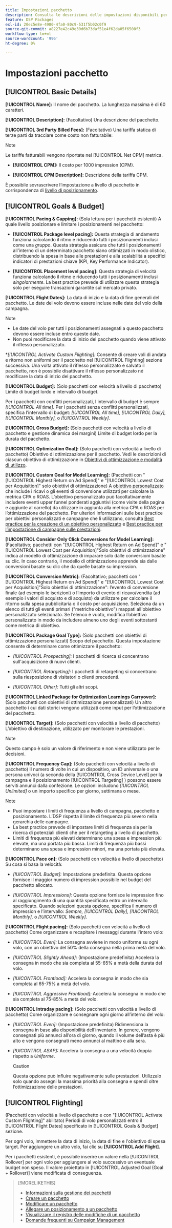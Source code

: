 ```yaml
---
title: Impostazioni pacchetto
description: Consulta le descrizioni delle impostazioni disponibili per il pacchetto.
feature: DSP Packages
exl-id: 20ec5e8e-4980-4fa0-80c9-531f5b02c0f9
source-git-commit: a8227e42c49e30d6b73daf51e4f62da05f6508f3
workflow-type: tm+mt
source-wordcount: '996'
ht-degree: 0%

---
```


# Impostazioni pacchetto

## [!UICONTROL Basic Details]

**[!UICONTROL Name]:** Il nome del pacchetto. La lunghezza massima è di 60 caratteri.

**[!UICONTROL Description]:** (Facoltativo) Una descrizione del pacchetto.

**[!UICONTROL 3rd Party Billed Fees]:** (Facoltativo) Una tariffa statica di terze parti da tracciare come costo non fatturabile:

>[!NOTE]
>
>Le tariffe fatturabili vengono riportate nel [!UICONTROL Net CPM] metrica.
>
* **[!UICONTROL CPM]:** Il costo per 1000 impression (CPM).

* **[!UICONTROL CPM Description]:** Descrizione della tariffa CPM.

È possibile sovrascrivere l’impostazione a livello di pacchetto in corrispondenza di [livello di posizionamento](/help/dsp/campaign-management/placements/placement-settings.md).

## [!UICONTROL Goals & Budget]

**[!UICONTROL Pacing & Capping]:** (Sola lettura per i pacchetti esistenti) A quale livello posizionare e limitare i posizionamenti nel pacchetto:

* **[!UICONTROL Package level pacing]:** Questa strategia di andamento funziona calcolando il ritmo e riducendo tutti i posizionamenti inclusi come una *gruppo*. Questa strategia assicura che tutti i posizionamenti all’interno di un determinato pacchetto siano ottimizzati in modo olistico, distribuendo la spesa in base alle prestazioni e alla scalabilità a specifici indicatori di prestazioni chiave (KPI, Key Performance Indicator).

* **[!UICONTROL Placement level pacing]:**  Questa strategia di velocità funziona calcolando il ritmo e riducendo tutti i posizionamenti inclusi *singolarmente*. La best practice prevede di utilizzare questa strategia solo per eseguire transazioni garantite sul mercato privato.

**[!UICONTROL Flight Dates]:** La data di inizio e la data di fine generali del pacchetto. Le date del volo devono essere incluse nelle date del volo della campagna.

>[!NOTE]
>
>* Le date del volo per tutti i posizionamenti assegnati a questo pacchetto devono essere incluse entro queste date.
> * Non puoi modificare la data di inizio del pacchetto quando viene attivato il riflesso personalizzato.

**[!UICONTROL *Activate Custom Flighting]:** Consente di creare voli di andata e ritorno non uniformi per il pacchetto nel [!UICONTROL Flighting] sezione successiva. Una volta attivato il riflesso personalizzato e salvato il pacchetto, non è possibile disattivare il riflesso personalizzato né modificare la data di inizio del pacchetto.

**[!UICONTROL Budget]:** (Solo pacchetti con velocità a livello di pacchetto) Limite di budget lordo e intervallo di budget.

Per i pacchetti con conflitti personalizzati, l&#39;intervallo di budget è sempre *[!UICONTROL All time]*. Per i pacchetti senza conflitti personalizzati, specifica l’intervallo di budget: *[!UICONTROL All time],* *[!UICONTROL Daily],* *[!UICONTROL Monthly],* o *[!UICONTROL Weekly]*.

**[!UICONTROL Gross Budget]:** (Solo pacchetti con velocità a livello di pacchetto e gestione dinamica dei margini) Limite di budget lordo per la durata del pacchetto.

**[!UICONTROL Optimization Goal]:** (Solo pacchetti con velocità a livello di pacchetto) Obiettivo di ottimizzazione per il pacchetto. Vedi le descrizioni di ciascun obiettivo di ottimizzazione in [Obiettivi di ottimizzazione e modalità di utilizzo](/help/dsp/optimization/optimization-goals.md).

**[!UICONTROL Custom Goal for Model Learning]:** (Pacchetti con &quot;[!UICONTROL Highest Return on Ad Spend]&quot; e &quot;[!UICONTROL Lowest Cost per Acquisition]&quot; solo obiettivi di ottimizzazione) A [obiettivo personalizzato](/help/dsp/optimization/custom-goal.md) che include i ricavi o gli eventi di conversione utilizzati per calcolare la metrica CPA o ROAS. L’obiettivo personalizzato può facoltativamente includere eventi upper funnel ponderati aggiuntivi (come visite della pagina e aggiunte al carrello) da utilizzare in aggiunta alla metrica CPA o ROAS per l’ottimizzazione del pacchetto. Per ulteriori informazioni sulle best practice per obiettivi personalizzati e campagne che li utilizzano, consulta [Best practice per la creazione di un obiettivo personalizzato](/help/dsp/optimization/custom-goal.md#custom-goal-best-practices) e [Best practice per l’impostazione di campagne sulle prestazioni](/help/dsp/optimization/campaign-best-practices-performance.md).<!-- At some point, all of the objectives will be prefixed with "ADSP " -->

**[!UICONTROL Consider Only Click Conversions for Model Learning]:** (Facoltativo; pacchetti con &quot;[!UICONTROL Highest Return on Ad Spend]&quot; e &quot;[!UICONTROL Lowest Cost per Acquisition]&quot;Solo obiettivi di ottimizzazione&quot; indica al modello di ottimizzazione di imparare solo dalle conversioni basate su clic. In caso contrario, il modello di ottimizzazione apprende sia dalle conversioni basate su clic che da quelle basate su impression.

**[!UICONTROL Conversion Metric]:** (Facoltativo; pacchetti con &quot;[!UICONTROL Highest Return on Ad Spend]&quot; e &quot;[!UICONTROL Lowest Cost per Acquisition]&quot;Solo obiettivi di ottimizzazione&quot;: l’evento di conversione finale (ad esempio le iscrizioni) o l’importo di evento di ricavo/vendita (ad esempio i valori di acquisto e di acquisto) da utilizzare per calcolare il ritorno sulla spesa pubblicitaria o il costo per acquisizione. Seleziona da un elenco di tutti gli eventi primari (&quot;metriche obiettivo&quot;) mappati all&#39;obiettivo personalizzato selezionato. Se l’elenco è vuoto, modifica l’obiettivo personalizzato in modo da includere almeno uno degli eventi sottostanti come metrica di obiettivo.

**[!UICONTROL Package Goal Type]:** (Solo pacchetti con obiettivi di ottimizzazione personalizzati) Scopo del pacchetto. Questa impostazione consente di determinare come ottimizzare il pacchetto:

* *[!UICONTROL Prospecting]:* I pacchetti di ricerca si concentrano sull&#39;acquisizione di nuovi clienti.

* *[!UICONTROL Retargeting]:* I pacchetti di retargeting si concentrano sulla riesposizione di visitatori o clienti precedenti.

* *[!UICONTROL Other]:* Tutti gli altri scopi.

**[!UICONTROL Linked Package for Optimization Learnings Carryover]:** (Solo pacchetti con obiettivi di ottimizzazione personalizzati) Un altro pacchetto i cui dati storici vengono utilizzati come input per l’ottimizzazione del pacchetto.

**[!UICONTROL Target]:** (Solo pacchetti con velocità a livello di pacchetto) L’obiettivo di destinazione, utilizzato per monitorare le prestazioni.

>[!NOTE]
>
>Questo campo è solo un valore di riferimento e non viene utilizzato per le decisioni.

**[!UICONTROL Frequency Cap]:** (Solo pacchetti con velocità a livello di pacchetto) Il numero di volte in cui un dispositivo, un ID universale o una persona univoci (a seconda della [!UICONTROL Cross Device Level] per la campagna e il posizionamento [!UICONTROL Targeting] ) possono essere serviti annunci dalla confezione. Le opzioni includono *[!UICONTROL Unlimited]* o un importo specifico per giorno, settimana o mese.

>[!NOTE]
>
>* Puoi impostare i limiti di frequenza a livello di campagna, pacchetto e posizionamento. L’DSP rispetta il limite di frequenza più severo nella gerarchia delle campagne.
>* La best practice prevede di impostare limiti di frequenza sia per la ricerca di potenziali clienti che per il retargeting a livello di pacchetto.
> * Limiti di frequenza più elevati determinano una spesa e impression più elevate, ma una portata più bassa. Limiti di frequenza più bassi determinano una spesa e impression minori, ma una portata più elevata.

**[!UICONTROL Pace on]:** (Solo pacchetti con velocità a livello di pacchetto) Su cosa si basa la velocità:

* *[!UICONTROL Budget]:* Impostazione predefinita. Questa opzione fornisce il maggior numero di impression possibile nel budget del pacchetto allocato.

* *[!UICONTROL Impressions]:* Questa opzione fornisce le impression fino al raggiungimento di una quantità specificata entro un intervallo specificato. Quando selezioni questa opzione, specifica il numero di impression e l’intervallo: *Sempre,* *[!UICONTROL Daily],* *[!UICONTROL Monthly],* o *[!UICONTROL Weekly]*.

**[!UICONTROL Flight pacing]:** (Solo pacchetti con velocità a livello di pacchetto) Come organizzare e recapitare i messaggi durante l&#39;intero volo:

* *[!UICONTROL Even]:* La consegna avviene in modo uniforme su ogni volo, con un obiettivo del 50% della consegna nella prima metà del volo.

* *[!UICONTROL Slightly Ahead]:* (Impostazione predefinita) Accelera la consegna in modo che sia completa al 55-65% a metà della durata del volo.

* *[!UICONTROL Frontload]:* Accelera la consegna in modo che sia completa al 65-75% a metà del volo.

* *[!UICONTROL Aggressive Frontload]:* Accelera la consegna in modo che sia completa al 75-85% a metà del volo.

**[!UICONTROL Intraday pacing]:** (Solo pacchetti con velocità a livello di pacchetto) Come organizzare e consegnare ogni giorno all’interno del volo:

* *[!UICONTROL Even]:* (Impostazione predefinita) Ridimensiona la consegna in base alla disponibilità dell’inventario. In genere, vengono consegnati più annunci all’ora di giorno, quando il volume dell’asta è più alto e vengono consegnati meno annunci al mattino e alla sera.

* *[!UICONTROL ASAP]:* Accelera la consegna a una velocità doppia rispetto a *Uniforme*.

  >[!CAUTION]
  >
  >Questa opzione può influire negativamente sulle prestazioni. Utilizzalo solo quando assegni la massima priorità alla consegna e spendi oltre l’ottimizzazione delle prestazioni.

## [!UICONTROL Flighting]

(Pacchetti con velocità a livello di pacchetto e con &quot;[!UICONTROL Activate Custom Flighting]&quot; abilitato) Periodi di volo personalizzati entro il [!UICONTROL Flight Dates] specificato in [!UICONTROL Goals & Budget] sezione.

Per ogni volo, immettere la data di inizio, la data di fine e l&#39;obiettivo di spesa target. Per aggiungere un altro volo, fai clic su **[!UICONTROL Add Flight]**.

Per i pacchetti esistenti, è possibile inserire un valore nella [!UICONTROL Rollover] per ogni volo per aggiungere al volo successivo un eventuale budget non speso. Il valore proiettato in [!UICONTROL Adjusted Goal (Goal + Rollover)] viene modificata di conseguenza.<!-- clarify usage -->

>[!MORELIKETHIS]
>
>* [Informazioni sulla gestione dei pacchetti](package-about.md)
>* [Creare un pacchetto](package-create.md)
>* [Modificare un pacchetto](package-edit.md)
>* [Allegare un posizionamento a un pacchetto](package-attach-placement.md)
>* [Visualizzare il registro delle modifiche di un pacchetto](package-change-log.md)
>* [Domande frequenti su Campaign Management](/help/dsp/campaign-management/faq-campaign-management.md)
